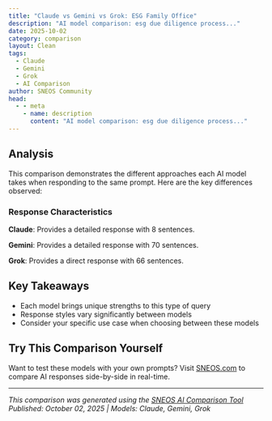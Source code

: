 ```yaml
---
title: "Claude vs Gemini vs Grok: ESG Family Office"
description: "AI model comparison: esg due diligence process..."
date: 2025-10-02
category: comparison
layout: Clean
tags:
  - Claude
  - Gemini
  - Grok
  - AI Comparison
author: SNEOS Community
head:
  - - meta
    - name: description
      content: "AI model comparison: esg due diligence process..."
---
```


<ChatComparison
  title="Claude vs Gemini vs Grok: ESG Family Office"
  prompt="esg due diligence process"
  :responses='{
    "Claude": "# ESG Due Diligence Process\n\nESG (Environmental, Social, and Governance) due diligence is a systematic assessment of a company\u0027s sustainability practices and risks. Here\u0027s a comprehensive overview:\n\n## **Purpose \u0026 Scope**\n- **Objective**: Evaluate ESG risks, opportunities, and compliance\n- **Applications**: M\u0026A, investments, partnerships, lending decisions\n- **Timeline**: Typically 4-12 weeks depending on complexity\n\n## **Key Assessment Areas**\n\n### **Environmental**\n- Climate change strategy and carbon footprint\n- Resource usage (water, energy, materials)\n- Waste management and circular economy practices\n- Biodiversity and ecosystem impact\n- Environmental compliance and violations\n- Supply chain environmental practices\n\n### **Social**\n- Employee relations and workplace safety\n- Diversity, equity, and inclusion (DEI)\n- Community engagement and social impact\n- Product safety and quality\n- Human rights practices\n- Labor standards in supply chain\n\n### **Governance**\n- Board composition and independence\n- Executive compensation structures\n- Ethics and anti-corruption policies\n- Risk management frameworks\n- Stakeholder engagement\n- Transparency and disclosure practices\n\n## **Due Diligence Process Steps**\n\n### **1. Pre-Assessment**\n- Define ESG priorities and materiality\n- Establish evaluation criteria and benchmarks\n- Assemble cross-functional team\n- Prepare data request lists\n\n### **2. Data Collection**\n- Document review (policies, reports, certifications)\n- Management interviews and questionnaires\n- Site visits and facility assessments\n- Third-party databases and ratings review\n- Stakeholder feedback collection\n\n### **3. Risk Assessment**\n- Identify material ESG risks and opportunities\n- Evaluate regulatory compliance status\n- Assess reputational risks\n- Analyze financial implications\n- Benchmark against industry standards\n\n### **4. Analysis \u0026 Validation**\n- Verify data accuracy and completeness\n- Conduct gap analysis\n- Assess ESG integration maturity\n- Evaluate improvement potential\n- Consider scenario planning\n\n### **5. Reporting**\n- Summarize key findings and risks\n- Provide recommendations and action plans\n- Estimate costs of ESG improvements\n- Present to stakeholders and decision-makers\n\n## **Common Tools \u0026 Frameworks**\n- **Standards**: GRI, SASB, TCFD, UN Global Compact\n- **Ratings**: MSCI, Sustainalytics, CDP scores\n- **Frameworks**: Science-Based Targets, B Corp assessment\n- **Technology**: ESG data platforms, AI-powered analytics\n\n## **Key Challenges**\n- Data availability and quality\n- Lack of standardized metrics\n- Greenwashing identification\n- Resource and time constraints\n- Balancing quantitative vs. qualitative factors\n\n## **Best Practices**\n- Use materiality-focused approach\n- Engage multiple stakeholders\n- Combine internal and external perspectives\n- Document assumptions and limitations\n- Plan for ongoing monitoring and improvement\n\n## **Red Flags to Watch**\n- Significant regulatory violations\n- Poor stakeholder relationships\n- Lack of ESG governance structure\n- Inconsistent public disclosures\n- High employee turnover\n- Environmental incidents\n\nThe ESG due diligence process is becoming increasingly sophisticated as investors and stakeholders demand greater transparency and accountability in sustainability performance.",
    "Gemini": "The ESG due diligence process is a structured approach used to assess and integrate environmental, social, and governance (ESG) factors into investment decisions, mergers and acquisitions, supply chain management, and other business operations. It aims to identify and manage ESG-related risks and opportunities, ultimately contributing to more sustainable and responsible business practices.\n\nHere\u0027s a breakdown of the key steps involved in a typical ESG due diligence process:\n\n**1. Defining Scope and Objectives:**\n\n*   **Purpose:** Clearly articulate the reasons for conducting the ESG due diligence. Is it for an investment decision, a strategic partnership, regulatory compliance, or risk mitigation?\n*   **Scope:** Determine the boundaries of the assessment. What assets, operations, or entities are included?  Is it a full ESG assessment or focused on specific issues?\n*   **Objectives:** Define the specific goals you want to achieve through the due diligence.  For example, identifying material ESG risks, assessing compliance with regulations, or evaluating the target company\u0027s sustainability performance.\n*   **Materiality:** Understand what ESG factors are most *material* (important) to the specific industry, company, and transaction. This helps focus resources on the most impactful areas.\n\n**2. Information Gathering \u0026 Research:**\n\n*   **Data Collection:** Gather relevant information from various sources, including:\n    *   **Target Company\u0027s Documentation:**  ESG reports, sustainability policies, annual reports, operational data (e.g., energy consumption, waste generation), health and safety records, labor policies, and governance documents.\n    *   **Publicly Available Information:** News articles, regulatory filings, industry reports, NGO reports, academic studies, and online databases.\n    *   **On-site Visits:** Conduct site visits to observe operations, interview employees, and assess environmental conditions.\n    *   **Stakeholder Engagement:** Interview key stakeholders, such as employees, customers, suppliers, community members, and regulators, to gain insights into ESG issues.\n    *   **Questionnaires and Surveys:**  Utilize questionnaires and surveys to gather specific information from the target company.\n*   **Data Analysis:** Analyze the collected data to identify potential ESG risks and opportunities.  Look for trends, inconsistencies, and areas of concern.\n\n**3. Risk and Opportunity Assessment:**\n\n*   **Identifying ESG Risks:**  Determine the potential negative impacts of ESG factors on the business, such as:\n    *   **Environmental Risks:**  Environmental liabilities (e.g., contaminated sites), regulatory breaches, pollution, climate change impacts, resource depletion.\n    *   **Social Risks:**  Labor violations, human rights abuses, health and safety issues, community relations problems, supply chain risks.\n    *   **Governance Risks:**  Corruption, bribery, lack of transparency, poor board oversight, ethical lapses.\n*   **Identifying ESG Opportunities:** Identify potential positive impacts of ESG factors, such as:\n    *   **Environmental Opportunities:**  Energy efficiency improvements, renewable energy adoption, waste reduction, circular economy initiatives.\n    *   **Social Opportunities:**  Improved employee engagement, strengthened community relations, enhanced brand reputation, access to new markets.\n    *   **Governance Opportunities:**  Enhanced transparency, improved risk management, increased stakeholder confidence, better access to capital.\n*   **Risk Prioritization:**  Assess the severity and likelihood of each identified risk to prioritize those that require the most attention.\n*   **Opportunity Valuation:** Evaluate the potential financial or strategic benefits of identified ESG opportunities.\n\n**4. Gap Analysis and Remediation Planning:**\n\n*   **Gap Identification:**  Compare the target company\u0027s current ESG performance against industry best practices, regulatory requirements, and investor expectations.  Identify gaps in policies, procedures, and performance.\n*   **Remediation Planning:**  Develop a plan to address the identified gaps and mitigate the prioritized ESG risks. This plan should include specific actions, timelines, and responsible parties.  Consider:\n    *   **Investments:**  Required capital investments to address environmental or social issues.\n    *   **Policy Changes:**  Revisions to existing policies or implementation of new policies to address ESG concerns.\n    *   **Operational Improvements:**  Changes to operational practices to reduce environmental impact or improve social performance.\n    *   **Training:**  Training programs to enhance employee awareness and competence on ESG issues.\n*   **Financial Modeling:**  Quantify the financial implications of ESG risks and opportunities, including the cost of remediation and the potential benefits of sustainability initiatives.\n\n**5. Reporting and Communication:**\n\n*   **Due Diligence Report:**  Prepare a comprehensive report summarizing the findings of the ESG due diligence process. The report should include:\n    *   **Executive Summary:**  A concise overview of the key findings and recommendations.\n    *   **Methodology:**  A description of the due diligence process and data sources used.\n    *   **Risk and Opportunity Assessment:**  A detailed analysis of the identified ESG risks and opportunities.\n    *   **Gap Analysis and Remediation Plan:**  A description of the identified gaps and the proposed remediation plan.\n    *   **Financial Implications:**  An assessment of the financial implications of ESG risks and opportunities.\n*   **Communication:**  Communicate the findings of the due diligence process to relevant stakeholders, including investors, management, and employees.\n\n**6. Integration and Monitoring:**\n\n*   **Integration:**  Integrate the findings of the ESG due diligence into the investment decision-making process, merger agreement, or business strategy.\n*   **Monitoring:**  Establish a system to monitor the implementation of the remediation plan and track the ongoing performance of the target company on key ESG metrics.\n*   **Continuous Improvement:**  Continuously review and improve the ESG due diligence process to ensure that it remains effective and relevant.\n\n**Key Considerations for a Successful ESG Due Diligence Process:**\n\n*   **Expertise:**  Engage experienced ESG professionals with expertise in the relevant industry and ESG issues.\n*   **Independence:**  Ensure that the due diligence process is conducted independently and objectively.\n*   **Materiality:**  Focus on the ESG factors that are most material to the specific business and transaction.\n*   **Data Quality:**  Ensure the accuracy and reliability of the data used in the assessment.\n*   **Transparency:**  Be transparent about the due diligence process and the findings.\n*   **Collaboration:**  Collaborate with the target company and other stakeholders to gather information and develop solutions.\n*   **Long-Term Perspective:**  Consider the long-term implications of ESG factors on the business.\n\n**Benefits of ESG Due Diligence:**\n\n*   **Informed Decision-Making:**  Provides investors and businesses with a better understanding of the ESG risks and opportunities associated with their decisions.\n*   **Risk Mitigation:**  Helps to identify and mitigate potential ESG risks that could negatively impact financial performance or reputation.\n*   **Value Creation:**  Identifies opportunities to create value through sustainable business practices.\n*   **Regulatory Compliance:**  Helps to ensure compliance with relevant environmental, social, and governance regulations.\n*   **Improved Stakeholder Relations:**  Enhances relationships with stakeholders by demonstrating a commitment to sustainability and responsible business practices.\n*   **Enhanced Reputation:**  Strengthens brand reputation and attracts investors and customers who value sustainability.\n\nBy implementing a robust ESG due diligence process, businesses can make more informed decisions, mitigate risks, and create long-term value for their stakeholders.  The specific approach and level of detail will vary depending on the nature of the business, the industry, and the specific objectives of the due diligence.\n",
    "Grok": "ESG (Environmental, Social, and Governance) due diligence is a process used by organizations, investors, and other stakeholders to assess the sustainability and ethical impact of a business or investment. It involves evaluating a company\u2019s performance and risks in the areas of environmental impact, social responsibility, and corporate governance. This process is critical for identifying potential risks, ensuring compliance with regulations, and aligning investments or partnerships with ESG goals.\n\nHere\u2019s a step-by-step guide to the ESG due diligence process:\n\n---\n\n### 1. **Define Objectives and Scope**\n   - **Purpose**: Determine why the ESG due diligence is being conducted (e.g., investment decision, merger/acquisition, partnership, or internal policy alignment).\n   - **Scope**: Identify the specific ESG areas to focus on (e.g., carbon emissions, labor practices, board diversity) based on the industry, geographic region, and stakeholder expectations.\n   - **Materiality Assessment**: Prioritize ESG factors that are most relevant to the organization or investment, considering both financial impact and stakeholder concerns.\n\n---\n\n### 2. **Gather Data and Information**\n   - **Internal Sources**: Collect data from the target company or organization, such as sustainability reports, policies, employee records, and board meeting minutes.\n   - **External Sources**: Use third-party data providers, industry benchmarks, regulatory filings, news reports, and stakeholder feedback to validate internal information.\n   - **Frameworks and Standards**: Align data collection with recognized ESG frameworks such as the Global Reporting Initiative (GRI), Task Force on Climate-related Financial Disclosures (TCFD), Sustainable Accounting Standards Board (SASB), or UN Sustainable Development Goals (SDGs).\n\n---\n\n### 3. **Assess ESG Performance and Risks**\n   Break down the assessment into the three ESG components:\n   - **Environmental**:\n     - Evaluate the company\u2019s impact on the environment, including carbon footprint, energy usage, waste management, water usage, and biodiversity impact.\n     - Assess compliance with environmental regulations and exposure to climate-related risks (physical and transition risks).\n     - Look for initiatives like renewable energy adoption or net-zero commitments.\n   - **Social**:\n     - Analyze the company\u2019s policies on labor rights, employee well-being, diversity and inclusion, health and safety, and community engagement.\n     - Investigate any history of labor disputes, human rights violations, or negative community impact.\n     - Assess customer satisfaction and product safety practices.\n   - **Governance**:\n     - Review the company\u2019s corporate governance structure, board diversity, executive compensation, and transparency.\n     - Check for ethical business practices, anti-corruption policies, and compliance with laws.\n     - Identify risks related to conflicts of interest, shareholder rights, or regulatory fines.\n\n   Use scoring systems or ESG ratings (e.g., MSCI, Sustainalytics) to quantify performance where applicable.\n\n---\n\n### 4. **Identify Risks and Opportunities**\n   - **Risks**: Highlight potential ESG risks that could impact financial performance, reputation, or legal standing (e.g., lawsuits due to environmental damage, poor labor practices leading to strikes, or governance scandals).\n   - **Opportunities**: Identify areas where strong ESG performance can create value, such as cost savings from energy efficiency, improved employee retention through diversity initiatives, or enhanced brand reputation.\n   - **Scenario Analysis**: Consider how ESG factors might evolve under different regulatory, market, or environmental scenarios.\n\n---\n\n### 5. **Engage Stakeholders**\n   - Conduct interviews or surveys with management, employees, customers, suppliers, and local communities to gain deeper insights into ESG practices.\n   - Engage with NGOs, regulators, or industry experts to understand broader contextual risks and expectations.\n\n---\n\n### 6. **Benchmark and Compare**\n   - Compare the target company\u2019s ESG performance against industry peers, best practices, or regulatory requirements.\n   - Use benchmarks to identify gaps and areas for improvement.\n\n---\n\n### 7. **Integrate Findings into Decision-Making**\n   - Summarize findings in a due diligence report, highlighting key ESG risks, opportunities, and recommendations.\n   - Integrate ESG insights into financial models, valuation, or investment decisions (e.g., adjusting discount rates for ESG risks).\n   - Use findings to negotiate terms in deals (e.g., requiring remediation plans for identified ESG issues) or to inform post-transaction integration strategies.\n\n---\n\n### 8. **Monitor and Follow-Up**\n   - Establish a plan to monitor ESG performance post-due diligence, especially if remediation or improvement is required.\n   - Set key performance indicators (KPIs) to track progress on ESG goals.\n   - Ensure ongoing compliance with evolving ESG regulations and standards.\n\n---\n\n### Tools and Resources for ESG Due Diligence\n   - **Data Platforms**: Bloomberg Terminal, Refinitiv, Sustainalytics, and MSCI ESG Research for ESG scores and data.\n   - **Frameworks**: GRI, SASB, TCFD, and CDP (formerly Carbon Disclosure Project) for reporting guidelines.\n   - **Consultants**: Engage ESG specialists or sustainability consultants for in-depth analysis.\n   - **Technology**: Use AI and data analytics tools to process large datasets and identify ESG trends or red flags.\n\n---\n\n### Challenges in ESG Due Diligence\n   - **Data Availability**: Lack of standardized or reliable ESG data, especially for smaller companies or emerging markets.\n   - **Greenwashing**: Companies may overstate their ESG credentials, requiring thorough validation.\n   - **Regulatory Variability**: Different regions have varying ESG regulations and expectations.\n   - **Subjectivity**: ESG priorities can differ based on stakeholder perspectives, making it hard to weigh certain issues.\n\n---\n\n### Benefits of ESG Due Diligence\n   - Mitigates financial and reputational risks associated with poor ESG performance.\n   - Enhances long-term value creation by aligning with sustainable practices.\n   - Builds trust with stakeholders, including investors, customers, and regulators.\n   - Ensures compliance with increasingly stringent ESG regulations.\n\nBy conducting thorough ESG due diligence, organizations can make informed decisions that balance financial returns with sustainability and ethical considerations. If you have a specific industry or context in mind, I can tailor this process further!"
  }'
  published-date="10:31"
/>

## Analysis

This comparison demonstrates the different approaches each AI model takes when responding to the same prompt. Here are the key differences observed:

### Response Characteristics

**Claude**: Provides a detailed response with 8 sentences. 

**Gemini**: Provides a detailed response with 70 sentences. 

**Grok**: Provides a direct response with 66 sentences. 

## Key Takeaways

- Each model brings unique strengths to this type of query
- Response styles vary significantly between models
- Consider your specific use case when choosing between these models

## Try This Comparison Yourself

Want to test these models with your own prompts? Visit [SNEOS.com](https://sneos.com) to compare AI responses side-by-side in real-time.

---

*This comparison was generated using the [SNEOS AI Comparison Tool](https://sneos.com)*
*Published: October 02, 2025 | Models: Claude, Gemini, Grok*
